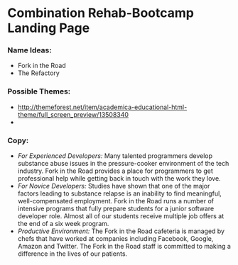 # Combination Rehab-Bootcamp Landing Page

### Name Ideas:

- Fork in the Road
- The Refactory

### Possible Themes:

- http://themeforest.net/item/academica-educational-html-theme/full_screen_preview/13508340
- 

### Copy:

- *For Experienced Developers:* Many talented programmers develop substance abuse issues in
  the pressure-cooker environment of the tech industry.  Fork in the Road provides a place 
  for programmers to get professional help while getting back in touch with
  the work they love.
- *For Novice Developers:* Studies have shown that one of the major factors leading to substance 
  relapse is an inability to find meaningful, well-compensated employment.  Fork in the Road
  runs a number of intensive programs that fully prepare students for a junior software developer role.
  Almost all of our students receive multiple job offers at the end of a six week program.
- *Productive Environment:* The Fork in the Road cafeteria is managed by chefs that have worked at 
  companies including Facebook, Google, Amazon and Twitter.  The Fork in the Road staff is committed 
  to making a difference in the lives of our patients.

